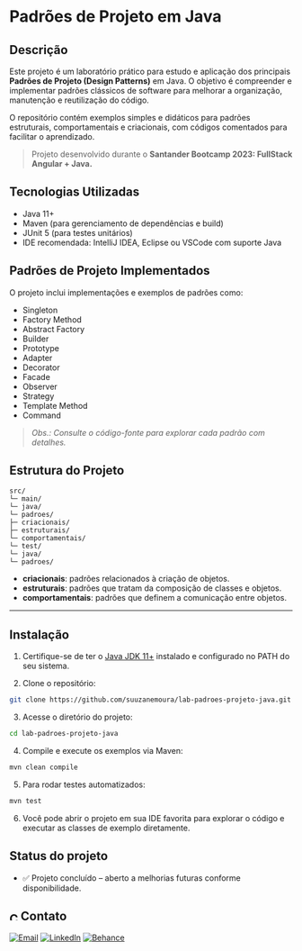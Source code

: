 # Padrões de Projeto em Java

## Descrição

Este projeto é um laboratório prático para estudo e aplicação dos principais **Padrões de Projeto (Design Patterns)** em Java. O objetivo é compreender e implementar padrões clássicos de software para melhorar a organização, manutenção e reutilização do código.

O repositório contém exemplos simples e didáticos para padrões estruturais, comportamentais e criacionais, com códigos comentados para facilitar o aprendizado.

> Projeto desenvolvido durante o **Santander Bootcamp 2023: FullStack Angular + Java.**


## Tecnologias Utilizadas

- Java 11+
- Maven (para gerenciamento de dependências e build)
- JUnit 5 (para testes unitários)
- IDE recomendada: IntelliJ IDEA, Eclipse ou VSCode com suporte Java

## Padrões de Projeto Implementados

O projeto inclui implementações e exemplos de padrões como:

- Singleton
- Factory Method
- Abstract Factory
- Builder
- Prototype
- Adapter
- Decorator
- Facade
- Observer
- Strategy
- Template Method
- Command

> *Obs.: Consulte o código-fonte para explorar cada padrão com detalhes.*

## Estrutura do Projeto
```
src/
└─ main/
└─ java/
└─ padroes/
├─ criacionais/
├─ estruturais/
└─ comportamentais/
└─ test/
└─ java/
└─ padroes/
```

- **criacionais**: padrões relacionados à criação de objetos.
- **estruturais**: padrões que tratam da composição de classes e objetos.
- **comportamentais**: padrões que definem a comunicação entre objetos.

---

## Instalação

1. Certifique-se de ter o [Java JDK 11+](https://adoptium.net/) instalado e configurado no PATH do seu sistema.

2. Clone o repositório:

```bash
git clone https://github.com/suuzanemoura/lab-padroes-projeto-java.git
```

3. Acesse o diretório do projeto:
```bash
cd lab-padroes-projeto-java
```

4. Compile e execute os exemplos via Maven:
```bash
mvn clean compile
```
5. Para rodar testes automatizados:

```bash
mvn test
```
6. Você pode abrir o projeto em sua IDE favorita para explorar o código e executar as classes de exemplo diretamente.

## Status do projeto

- ✅ Projeto concluído – aberto a melhorias futuras conforme disponibilidade.

## <img alt="Coração Roxo" height="15" src="https://github.com/suuzanemoura/suuzanemoura/assets/104701271/ce158244-38f2-4162-b0a4-24b1cfa66ef8"> **Contato**  
[![Email](https://img.shields.io/badge/-Gmail-EBE2F1?style=for-the-badge&logo=gmail&logoColor=460C68)](mailto:suuzanemoura@gmail.com)
[![LinkedIn](https://img.shields.io/badge/LinkedIn-EBE2F1?style=for-the-badge&logo=linkedin&logoColor=460C68)](https://www.linkedin.com/in/suuzanemoura)
[![Behance](https://img.shields.io/badge/-Behance-EBE2F1?style=for-the-badge&logo=behance&logoColor=460C68)](https://www.behance.net/suzanemoura)
